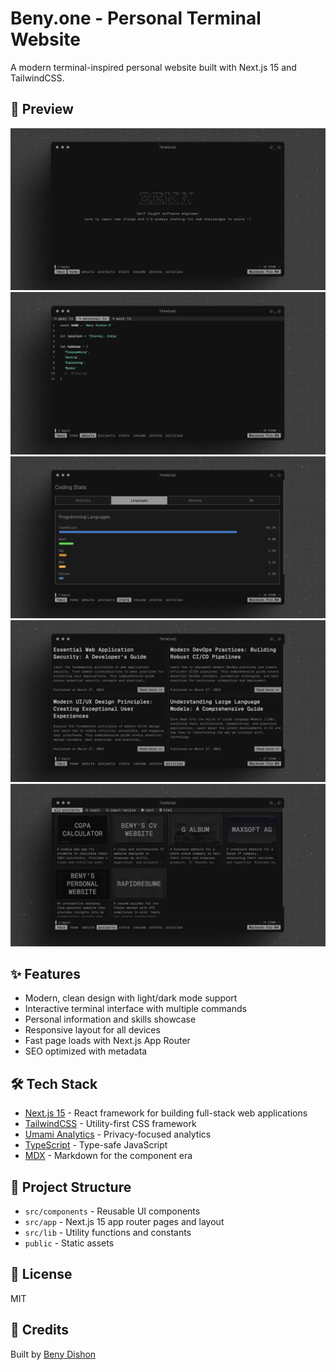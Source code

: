 # Beny.one - Personal Terminal Website

A modern terminal-inspired personal website built with Next.js 15 and TailwindCSS.

## 📸 Preview

![Preview 1](./public/preview-1.png)
![Preview 2](./public/preview-2.png)
![Preview 3](./public/preview-3.png)
![Preview 4](./public/preview-4.png)
![Preview 5](./public/preview-5.png)

## ✨ Features

- Modern, clean design with light/dark mode support
- Interactive terminal interface with multiple commands
- Personal information and skills showcase
- Responsive layout for all devices
- Fast page loads with Next.js App Router
- SEO optimized with metadata

## 🛠️ Tech Stack

- [Next.js 15](https://nextjs.org) - React framework for building full-stack web applications
- [TailwindCSS](https://tailwindcss.com) - Utility-first CSS framework
- [Umami Analytics](https://umami.is) - Privacy-focused analytics
- [TypeScript](https://typescriptlang.org) - Type-safe JavaScript
- [MDX](https://mdxjs.com) - Markdown for the component era

## 📝 Project Structure

- `src/components` - Reusable UI components
- `src/app` - Next.js 15 app router pages and layout
- `src/lib` - Utility functions and constants
- `public` - Static assets

## 📄 License

MIT

## 🙏 Credits

Built by [Beny Dishon](https://github.com/BenyD)
